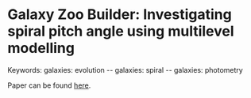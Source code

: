# Galaxy Zoo Builder: Investigating spiral pitch angle using multilevel modelling

Keywords: galaxies: evolution -- galaxies: spiral -- galaxies: photometry


Paper can be found [here](https://github.com/tingard/hierarchial-spiral-modelling-paper/blob/master/main.pdf).
